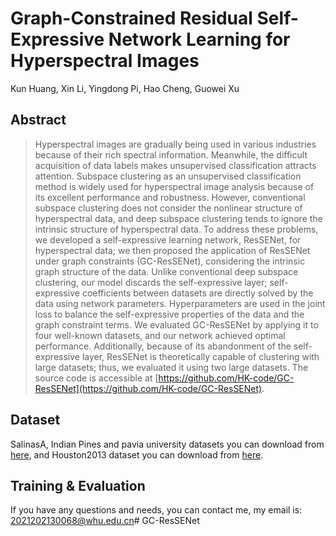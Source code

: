 # Graph-Constrained Residual Self-Expressive Network Learning for Hyperspectral Images
Kun Huang, Xin Li, Yingdong Pi, Hao Cheng, Guowei Xu

## Abstract
> Hyperspectral images are gradually being used in various industries because of their rich spectral information. Meanwhile, the difficult acquisition of data labels makes unsupervised classification attracts attention.
	Subspace clustering as an unsupervised classification method is widely used for hyperspectral image analysis because of its excellent performance and robustness. However, conventional subspace clustering does not consider the nonlinear structure of hyperspectral data, and deep subspace clustering tends to ignore the intrinsic structure of hyperspectral data. To address these problems, we developed a self-expressive learning network, ResSENet, for hyperspectral data; we then proposed the application of ResSENet under graph constraints (GC-ResSENet), considering the intrinsic graph structure of the data. Unlike conventional deep subspace clustering, our model discards the self-expressive layer; self-expressive coefficients between datasets are directly solved by the data using network parameters. Hyperparameters are used in the joint loss to balance the self-expressive properties of the data and the graph constraint terms. We evaluated GC-ResSENet by applying it to four well-known datasets, and our network achieved optimal performance. Additionally, because of its abandonment of the self-expressive layer, ResSENet is theoretically capable of clustering with large datasets; thus, we evaluated it using two large datasets. The source code is accessible at [https://github.com/HK-code/GC-ResSENet](https://github.com/HK-code/GC-ResSENet).

## Dataset
SalinasA, Indian Pines and pavia university datasets you can download from [here](https://www.ehu.eus/ccwintco/index.php?title=Hyperspectral_Remote_Sensing_Scenes#Pavia_Centre_and_University), and Houston2013 dataset you can download from [here](https://hyperspectral.ee.uh.edu/?page_id=459).

## Training & Evaluation

If you have any questions and needs, you can contact me, my email is: 2021202130068@whu.edu.cn#   G C - R e s S E N e t  
 